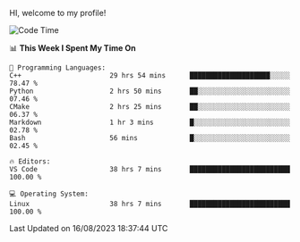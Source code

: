 HI, welcome to my profile!
<!--START_SECTION:waka-->
![Code Time](http://img.shields.io/badge/Code%20Time-1%2C217%20hrs%2043%20mins-blue)

📊 **This Week I Spent My Time On** 

```text
💬 Programming Languages: 
C++                      29 hrs 54 mins      ████████████████████░░░░░   78.47 % 
Python                   2 hrs 50 mins       ██░░░░░░░░░░░░░░░░░░░░░░░   07.46 % 
CMake                    2 hrs 25 mins       ██░░░░░░░░░░░░░░░░░░░░░░░   06.37 % 
Markdown                 1 hr 3 mins         █░░░░░░░░░░░░░░░░░░░░░░░░   02.78 % 
Bash                     56 mins             █░░░░░░░░░░░░░░░░░░░░░░░░   02.45 % 

🔥 Editors: 
VS Code                  38 hrs 7 mins       █████████████████████████   100.00 % 

💻 Operating System: 
Linux                    38 hrs 7 mins       █████████████████████████   100.00 % 
```


 Last Updated on 16/08/2023 18:37:44 UTC
<!--END_SECTION:waka-->
